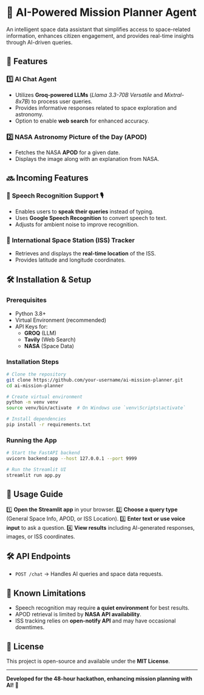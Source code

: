# 🚀 AI-Powered Mission Planner Agent

An intelligent space data assistant that simplifies access to space-related information, enhances citizen engagement, and provides real-time insights through AI-driven queries.

## 🌌 Features

### 1️⃣ **AI Chat Agent**

- Utilizes **Groq-powered LLMs** (*Llama 3.3-70B Versatile* and *Mixtral-8x7B*) to process user queries.
- Provides informative responses related to space exploration and astronomy.
- Option to enable **web search** for enhanced accuracy.

### 2️⃣ **NASA Astronomy Picture of the Day (APOD)**

- Fetches the NASA **APOD** for a given date.
- Displays the image along with an explanation from NASA.

## 🔜 Incoming Features

### 🔹 **Speech Recognition Support** 🎙️

- Enables users to **speak their queries** instead of typing.
- Uses **Google Speech Recognition** to convert speech to text.
- Adjusts for ambient noise to improve recognition.

### 🔹 **International Space Station (ISS) Tracker**

- Retrieves and displays the **real-time location** of the ISS.
- Provides latitude and longitude coordinates.

## 🛠️ Installation & Setup

### **Prerequisites**

- Python 3.8+
- Virtual Environment (recommended)
- API Keys for:
  - **GROQ** (LLM)
  - **Tavily** (Web Search)
  - **NASA** (Space Data)

### **Installation Steps**

```bash
# Clone the repository
git clone https://github.com/your-username/ai-mission-planner.git
cd ai-mission-planner

# Create virtual environment
python -m venv venv
source venv/bin/activate  # On Windows use `venv\Scripts\activate`

# Install dependencies
pip install -r requirements.txt
```

### **Running the App**

```bash
# Start the FastAPI backend
uvicorn backend:app --host 127.0.0.1 --port 9999
```

```bash
# Run the Streamlit UI
streamlit run app.py
```

## 🎯 Usage Guide

1️⃣ **Open the Streamlit app** in your browser. 2️⃣ **Choose a query type** (General Space Info, APOD, or ISS Location). 3️⃣ **Enter text or use voice input** to ask a question. 4️⃣ **View results** including AI-generated responses, images, or ISS coordinates.

## 🛠️ API Endpoints

- `POST /chat` → Handles AI queries and space data requests.

## 🔹 Known Limitations

- Speech recognition may require **a quiet environment** for best results.
- APOD retrieval is limited by **NASA API availability**.
- ISS tracking relies on **open-notify API** and may have occasional downtimes.

## 📜 License

This project is open-source and available under the **MIT License**.

---

**Developed for the 48-hour hackathon, enhancing mission planning with AI!** 🚀

